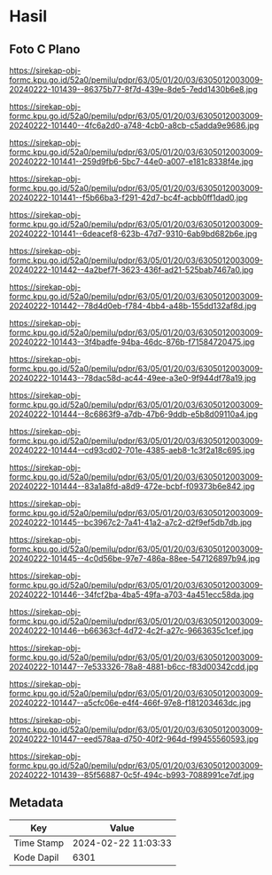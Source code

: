 # Hasil

## Foto C Plano

https://sirekap-obj-formc.kpu.go.id/52a0/pemilu/pdpr/63/05/01/20/03/6305012003009-20240222-101439--86375b77-8f7d-439e-8de5-7edd1430b6e8.jpg

https://sirekap-obj-formc.kpu.go.id/52a0/pemilu/pdpr/63/05/01/20/03/6305012003009-20240222-101440--4fc6a2d0-a748-4cb0-a8cb-c5adda9e9686.jpg

https://sirekap-obj-formc.kpu.go.id/52a0/pemilu/pdpr/63/05/01/20/03/6305012003009-20240222-101441--259d9fb6-5bc7-44e0-a007-e181c8338f4e.jpg

https://sirekap-obj-formc.kpu.go.id/52a0/pemilu/pdpr/63/05/01/20/03/6305012003009-20240222-101441--f5b66ba3-f291-42d7-bc4f-acbb0ff1dad0.jpg

https://sirekap-obj-formc.kpu.go.id/52a0/pemilu/pdpr/63/05/01/20/03/6305012003009-20240222-101441--6deacef8-623b-47d7-9310-6ab9bd682b6e.jpg

https://sirekap-obj-formc.kpu.go.id/52a0/pemilu/pdpr/63/05/01/20/03/6305012003009-20240222-101442--4a2bef7f-3623-436f-ad21-525bab7467a0.jpg

https://sirekap-obj-formc.kpu.go.id/52a0/pemilu/pdpr/63/05/01/20/03/6305012003009-20240222-101442--78d4d0eb-f784-4bb4-a48b-155dd132af8d.jpg

https://sirekap-obj-formc.kpu.go.id/52a0/pemilu/pdpr/63/05/01/20/03/6305012003009-20240222-101443--3f4badfe-94ba-46dc-876b-f71584720475.jpg

https://sirekap-obj-formc.kpu.go.id/52a0/pemilu/pdpr/63/05/01/20/03/6305012003009-20240222-101443--78dac58d-ac44-49ee-a3e0-9f944df78a19.jpg

https://sirekap-obj-formc.kpu.go.id/52a0/pemilu/pdpr/63/05/01/20/03/6305012003009-20240222-101444--8c6863f9-a7db-47b6-9ddb-e5b8d09110a4.jpg

https://sirekap-obj-formc.kpu.go.id/52a0/pemilu/pdpr/63/05/01/20/03/6305012003009-20240222-101444--cd93cd02-701e-4385-aeb8-1c3f2a18c695.jpg

https://sirekap-obj-formc.kpu.go.id/52a0/pemilu/pdpr/63/05/01/20/03/6305012003009-20240222-101444--83a1a8fd-a8d9-472e-bcbf-f09373b6e842.jpg

https://sirekap-obj-formc.kpu.go.id/52a0/pemilu/pdpr/63/05/01/20/03/6305012003009-20240222-101445--bc3967c2-7a41-41a2-a7c2-d2f9ef5db7db.jpg

https://sirekap-obj-formc.kpu.go.id/52a0/pemilu/pdpr/63/05/01/20/03/6305012003009-20240222-101445--4c0d56be-97e7-486a-88ee-547126897b94.jpg

https://sirekap-obj-formc.kpu.go.id/52a0/pemilu/pdpr/63/05/01/20/03/6305012003009-20240222-101446--34fcf2ba-4ba5-49fa-a703-4a451ecc58da.jpg

https://sirekap-obj-formc.kpu.go.id/52a0/pemilu/pdpr/63/05/01/20/03/6305012003009-20240222-101446--b66363cf-4d72-4c2f-a27c-9663635c1cef.jpg

https://sirekap-obj-formc.kpu.go.id/52a0/pemilu/pdpr/63/05/01/20/03/6305012003009-20240222-101447--7e533326-78a8-4881-b6cc-f83d00342cdd.jpg

https://sirekap-obj-formc.kpu.go.id/52a0/pemilu/pdpr/63/05/01/20/03/6305012003009-20240222-101447--a5cfc06e-e4f4-466f-97e8-f181203463dc.jpg

https://sirekap-obj-formc.kpu.go.id/52a0/pemilu/pdpr/63/05/01/20/03/6305012003009-20240222-101447--eed578aa-d750-40f2-964d-f99455560593.jpg

https://sirekap-obj-formc.kpu.go.id/52a0/pemilu/pdpr/63/05/01/20/03/6305012003009-20240222-101439--85f56887-0c5f-494c-b993-7088991ce7df.jpg


## Metadata

| Key        | Value               |
| ---------- | ------------------- |
| Time Stamp | 2024-02-22 11:03:33 |
| Kode Dapil | 6301                |



